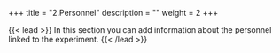 +++
title = "2.Personnel"
description = ""
weight = 2
+++

{{< lead >}}
In this section you can add information about the personnel linked to the experiment.
{{< /lead >}}
